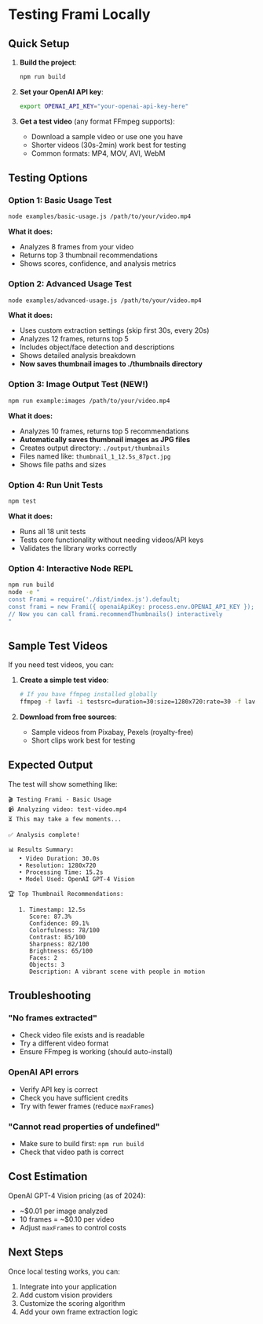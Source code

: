 # Testing Frami Locally

## Quick Setup

1. **Build the project**:
   ```bash
   npm run build
   ```

2. **Set your OpenAI API key**:
   ```bash
   export OPENAI_API_KEY="your-openai-api-key-here"
   ```

3. **Get a test video** (any format FFmpeg supports):
   - Download a sample video or use one you have
   - Shorter videos (30s-2min) work best for testing
   - Common formats: MP4, MOV, AVI, WebM

## Testing Options

### Option 1: Basic Usage Test
```bash
node examples/basic-usage.js /path/to/your/video.mp4
```

**What it does:**
- Analyzes 8 frames from your video
- Returns top 3 thumbnail recommendations
- Shows scores, confidence, and analysis metrics

### Option 2: Advanced Usage Test
```bash
node examples/advanced-usage.js /path/to/your/video.mp4
```

**What it does:**
- Uses custom extraction settings (skip first 30s, every 20s)
- Analyzes 12 frames, returns top 5
- Includes object/face detection and descriptions
- Shows detailed analysis breakdown
- **Now saves thumbnail images to ./thumbnails directory**

### Option 3: Image Output Test (NEW!)
```bash
npm run example:images /path/to/your/video.mp4
```

**What it does:**
- Analyzes 10 frames, returns top 5 recommendations
- **Automatically saves thumbnail images as JPG files**
- Creates output directory: `./output/thumbnails`
- Files named like: `thumbnail_1_12.5s_87pct.jpg`
- Shows file paths and sizes

### Option 4: Run Unit Tests
```bash
npm test
```

**What it does:**
- Runs all 18 unit tests
- Tests core functionality without needing videos/API keys
- Validates the library works correctly

### Option 4: Interactive Node REPL
```bash
npm run build
node -e "
const Frami = require('./dist/index.js').default;
const frami = new Frami({ openaiApiKey: process.env.OPENAI_API_KEY });
// Now you can call frami.recommendThumbnails() interactively
"
```

## Sample Test Videos

If you need test videos, you can:

1. **Create a simple test video**:
   ```bash
   # If you have ffmpeg installed globally
   ffmpeg -f lavfi -i testsrc=duration=30:size=1280x720:rate=30 -f lavfi -i sine=frequency=1000:duration=30 test-video.mp4
   ```

2. **Download from free sources**:
   - Sample videos from Pixabay, Pexels (royalty-free)
   - Short clips work best for testing

## Expected Output

The test will show something like:
```
🎬 Testing Frami - Basic Usage
📹 Analyzing video: test-video.mp4
⏳ This may take a few moments...

✅ Analysis complete!

📊 Results Summary:
   • Video Duration: 30.0s
   • Resolution: 1280x720
   • Processing Time: 15.2s
   • Model Used: OpenAI GPT-4 Vision

🏆 Top Thumbnail Recommendations:

   1. Timestamp: 12.5s
      Score: 87.3%
      Confidence: 89.1%
      Colorfulness: 78/100
      Contrast: 85/100
      Sharpness: 82/100
      Brightness: 65/100
      Faces: 2
      Objects: 3
      Description: A vibrant scene with people in motion
```

## Troubleshooting

### "No frames extracted"
- Check video file exists and is readable
- Try a different video format
- Ensure FFmpeg is working (should auto-install)

### OpenAI API errors
- Verify API key is correct
- Check you have sufficient credits
- Try with fewer frames (reduce `maxFrames`)

### "Cannot read properties of undefined"
- Make sure to build first: `npm run build`
- Check that video path is correct

## Cost Estimation

OpenAI GPT-4 Vision pricing (as of 2024):
- ~$0.01 per image analyzed
- 10 frames = ~$0.10 per video
- Adjust `maxFrames` to control costs

## Next Steps

Once local testing works, you can:
1. Integrate into your application
2. Add custom vision providers
3. Customize the scoring algorithm
4. Add your own frame extraction logic